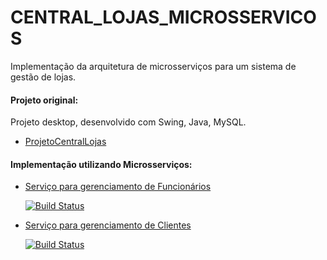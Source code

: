 # CENTRAL_LOJAS_MICROSSERVICOS

Implementação da arquitetura de microsserviços para um sistema de gestão de lojas.

#### Projeto original:
Projeto desktop, desenvolvido com Swing, Java, MySQL.
- [ProjetoCentralLojas](https://github.com/JusleySouza/Projeto_Central_Lojas)

#### Implementação utilizando Microsserviços:

- [Serviço para gerenciamento de Funcionários](https://github.com/ArturStefan/Central_Stores_Employees)

    [![Build Status](https://app.travis-ci.com/ArturStefan/Central_Stores_Employees.svg?branch=master)](https://travis-ci.org/azu/travis-badge)


- [Serviço para gerenciamento de Clientes](https://github.com/JusleySouza/Central_Stores_Customers)

  [![Build Status](https://app.travis-ci.com/JusleySouza/Central_Stores_Customers.svg?branch=master)](https://travis-ci.org/azu/travis-badge)
